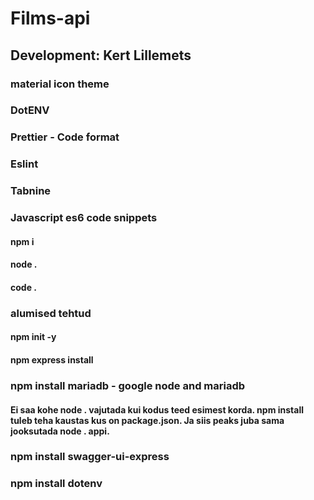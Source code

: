 # Films-api

## Development: Kert Lillemets

### material icon theme
### DotENV
### Prettier - Code format
### Eslint
### Tabnine
### Javascript es6 code snippets

#### npm i
#### node .
#### code .
### alumised tehtud
#### npm init -y
#### npm express install
### npm install mariadb - google node and mariadb



#### Ei saa kohe node . vajutada kui kodus teed esimest korda. npm install tuleb teha kaustas kus on package.json. Ja siis peaks juba sama jooksutada node . appi.

### npm install swagger-ui-express
### npm install dotenv
